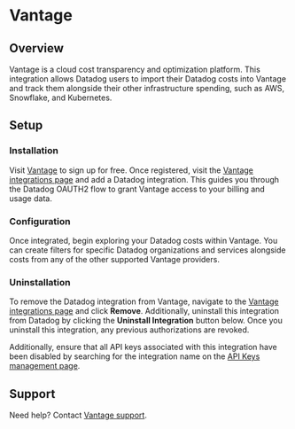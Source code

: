 # Vantage

## Overview

Vantage is a cloud cost transparency and optimization platform. This integration allows Datadog users to import their Datadog costs into Vantage and track them alongside their other infrastructure spending, such as AWS, Snowflake, and Kubernetes.

## Setup

### Installation

Visit [Vantage][4] to sign up for free. Once registered, visit the [Vantage integrations page][1] and add a Datadog integration. This guides you through the Datadog OAUTH2 flow to grant Vantage access to your billing and usage data.

### Configuration

Once integrated, begin exploring your Datadog costs within Vantage. You can create filters for specific Datadog organizations and services alongside costs from any of the other supported Vantage providers.

### Uninstallation

To remove the Datadog integration from Vantage, navigate to the [Vantage integrations page][1] and click **Remove**. Additionally, uninstall this integration from Datadog by clicking the **Uninstall Integration** button below. Once you uninstall this integration, any previous authorizations are revoked. 

Additionally, ensure that all API keys associated with this integration have been disabled by searching for the integration name on the [API Keys management page][3].

## Support

Need help? Contact [Vantage support](mailto:support@vantage.sh).


[1]: https://console.vantage.sh/settings/integrations
[2]: https://app.datadoghq.com/organization-settings/oauth-applications
[3]: https://app.datadoghq.com/organization-settings/api-keys
[4]: https://console.vantage.sh
